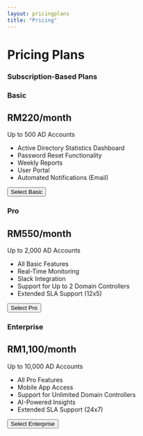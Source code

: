 ```yaml
---
layout: pricingplans
title: "Pricing"
---
```


# Pricing Plans

### Subscription-Based Plans

<div class="row">
  <!-- Basic Plan -->
  <div class="col-md-4 mb-4">
      <div class="pricing-card">
          <div class="pricing-header text-center">
              <h3>Basic</h3>
              <h2>RM220/month</h2>
              <p>Up to 500 AD Accounts</p>
          </div>
          <ul class="list-group list-group-flush">
              <li class="list-group-item">Active Directory Statistics Dashboard</li>
              <li class="list-group-item">Password Reset Functionality</li>
              <li class="list-group-item">Weekly Reports</li>
              <li class="list-group-item">User Portal</li>
              <li class="list-group-item">Automated Notifications (Email)</li>
          </ul>
          <div class="pricing-footer">
              <button class="btn btn-primary">Select Basic</button>
          </div>
      </div>
  </div>

  <!-- Pro Plan -->
  <div class="col-md-4 mb-4">
      <div class="pricing-card">
          <div class="pricing-header text-center">
              <h3>Pro</h3>
              <h2>RM550/month</h2>
              <p>Up to 2,000 AD Accounts</p>
          </div>
          <ul class="list-group list-group-flush">
              <li class="list-group-item">All Basic Features</li>
              <li class="list-group-item">Real-Time Monitoring</li>
              <li class="list-group-item">Slack Integration</li>
              <li class="list-group-item">Support for Up to 2 Domain Controllers</li>
              <li class="list-group-item">Extended SLA Support (12x5)</li>
          </ul>
          <div class="pricing-footer">
              <button class="btn btn-primary">Select Pro</button>
          </div>
      </div>
  </div>

  <!-- Enterprise Plan -->
  <div class="col-md-4 mb-4">
      <div class="pricing-card">
          <div class="pricing-header text-center">
              <h3>Enterprise</h3>
              <h2>RM1,100/month</h2>
              <p>Up to 10,000 AD Accounts</p>
          </div>
          <ul class="list-group list-group-flush">
              <li class="list-group-item">All Pro Features</li>
              <li class="list-group-item">Mobile App Access</li>
              <li class="list-group-item">Support for Unlimited Domain Controllers</li>
              <li class="list-group-item">AI-Powered Insights</li>
              <li class="list-group-item">Extended SLA Support (24x7)</li>
          </ul>
          <div class="pricing-footer">
              <button class="btn btn-primary">Select Enterprise</button>
          </div>
      </div>
  </div>
</div>

<!--
### On-Premises Plans
<div class="row">
  <div class="col-md-4 mb-4">
      <div class="pricing-card">
          <div class="pricing-header text-center">
              <h3>Basic</h3>
              <h2>RM11,000 One-Time</h2>
              <p>Up to 1,000 AD Accounts</p>
          </div>
          <ul class="list-group list-group-flush">
              <li class="list-group-item">Active Directory Statistics Dashboard</li>
              <li class="list-group-item">Password Reset Functionality</li>
              <li class="list-group-item">Weekly Reports</li>
              <li class="list-group-item">User Portal</li>
              <li class="list-group-item">Automated Notifications (Email)</li>
              <li class="list-group-item">Support for Single Domain Controller</li>
          </ul>
          <div class="pricing-footer">
              <button class="btn btn-primary">Select Basic</button>
          </div>
      </div>
  </div>

  <div class="col-md-4 mb-4">
      <div class="pricing-card">
          <div class="pricing-header text-center">
              <h3>Pro</h3>
              <h2>RM22,000 One-Time</h2>
              <p>Up to 5,000 AD Accounts</p>
          </div>
          <ul class="list-group list-group-flush">
              <li class="list-group-item">All Basic Features</li>
              <li class="list-group-item">Real-Time Monitoring</li>
              <li class="list-group-item">Slack Integration</li>
              <li class="list-group-item">Support for Up to 3 Domain Controllers</li>
              <li class="list-group-item">Extended SLA Support (12x5)</li>
          </ul>
          <div class="pricing-footer">
              <button class="btn btn-primary">Select Pro</button>
          </div>
      </div>
  </div>

  <div class="col-md-4 mb-4">
      <div class="pricing-card">
          <div class="pricing-header text-center">
              <h3>Enterprise</h3>
              <h2>RM55,000 One-Time</h2>
              <p>Up to 20,000 AD Accounts</p>
          </div>
          <ul class="list-group list-group-flush">
              <li class="list-group-item">All Pro Features</li>
              <li class="list-group-item">Mobile App Access</li>
              <li class="list-group-item">Support for Unlimited Domain Controllers</li>
              <li class="list-group-item">AI-Powered Insights</li>
              <li class="list-group-item">Extended SLA Support (24x7)</li>
          </ul>
          <div class="pricing-footer">
              <button class="btn btn-primary">Select Enterprise</button>
          </div>
      </div>
  </div>
</div>
-->
